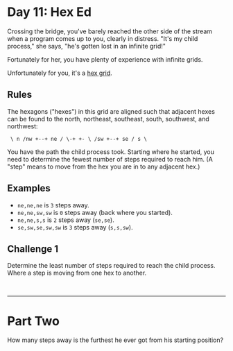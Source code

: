 # Day 11: Hex Ed

Crossing the bridge, you've barely reached the other side of the stream when a program comes up to you, clearly in distress. "It's my child process," she says, "he's gotten lost in an infinite grid!"

Fortunately for her, you have plenty of experience with infinite grids.

Unfortunately for you, it's a [hex grid](https://en.wikipedia.org/wiki/Hexagonal_tiling).

## Rules

The hexagons ("hexes") in this grid are aligned such that adjacent hexes can be found to the north, northeast, southeast, south, southwest, and northwest:

     \ n /nw +--+ ne / \-+ +- \ /sw +--+ se / s \

You have the path the child process took. Starting where he started, you need to determine the fewest number of steps required to reach him. (A "step" means to move from the hex you are in to any adjacent hex.)

## Examples

- `ne,ne,ne` is `3` steps away.
- `ne,ne,sw,sw` is `0` steps away (back where you started).
- `ne,ne,s,s` is `2` steps away (`se,se`).
- `se,sw,se,sw,sw` is `3` steps away (`s,s,sw`).

## Challenge 1

Determine the least number of steps required to reach the child process. Where a step is moving from one hex to another.

<br><hr>

# Part Two

How many steps away is the furthest he ever got from his starting position?